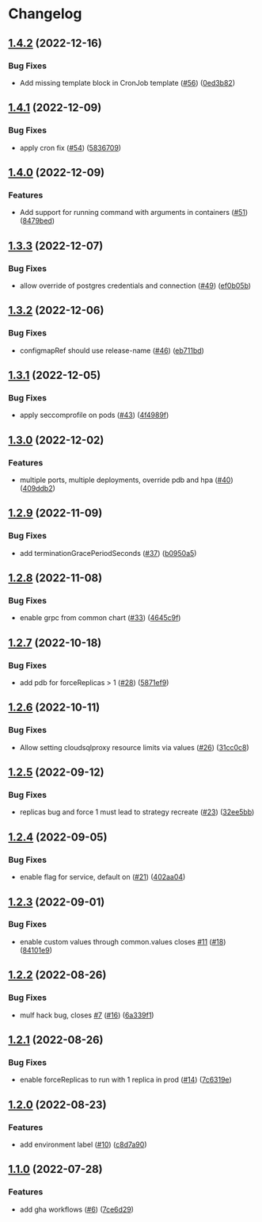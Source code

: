 # Changelog

## [1.4.2](https://github.com/entur/helm-charts/compare/common-v1.4.1...common-v1.4.2) (2022-12-16)


### Bug Fixes

* Add missing template block in CronJob template ([#56](https://github.com/entur/helm-charts/issues/56)) ([0ed3b82](https://github.com/entur/helm-charts/commit/0ed3b828c8c9d452d0032c3e67d7edda92d676f1))

## [1.4.1](https://github.com/entur/helm-charts/compare/common-v1.4.0...common-v1.4.1) (2022-12-09)


### Bug Fixes

* apply cron fix ([#54](https://github.com/entur/helm-charts/issues/54)) ([5836709](https://github.com/entur/helm-charts/commit/58367097d5558281172f987765c072a9d7696227))

## [1.4.0](https://github.com/entur/helm-charts/compare/common-v1.3.3...common-v1.4.0) (2022-12-09)


### Features

* Add support for running command with arguments in containers ([#51](https://github.com/entur/helm-charts/issues/51)) ([8479bed](https://github.com/entur/helm-charts/commit/8479bed8eed5d660545591ea510d889bb69edd75))

## [1.3.3](https://github.com/entur/helm-charts/compare/common-v1.3.2...common-v1.3.3) (2022-12-07)


### Bug Fixes

* allow override of postgres credentials and connection ([#49](https://github.com/entur/helm-charts/issues/49)) ([ef0b05b](https://github.com/entur/helm-charts/commit/ef0b05b49fed7ea48b8e1d5e31bc5e350e81c102))

## [1.3.2](https://github.com/entur/helm-charts/compare/common-v1.3.1...common-v1.3.2) (2022-12-06)


### Bug Fixes

* configmapRef should use release-name ([#46](https://github.com/entur/helm-charts/issues/46)) ([eb711bd](https://github.com/entur/helm-charts/commit/eb711bd1ba95581cfad9e3f5f773bedd5b9163bc))

## [1.3.1](https://github.com/entur/helm-charts/compare/common-v1.3.0...common-v1.3.1) (2022-12-05)


### Bug Fixes

* apply seccomprofile on pods ([#43](https://github.com/entur/helm-charts/issues/43)) ([4f4989f](https://github.com/entur/helm-charts/commit/4f4989f5da955ad816b870a09e83ca25f4867fff))

## [1.3.0](https://github.com/entur/helm-charts/compare/common-v1.2.9...common-v1.3.0) (2022-12-02)


### Features

* multiple ports, multiple deployments, override pdb and hpa ([#40](https://github.com/entur/helm-charts/issues/40)) ([409ddb2](https://github.com/entur/helm-charts/commit/409ddb2ab84e9a5404e427b59d67e09af08e57b2))

## [1.2.9](https://github.com/entur/helm-charts/compare/common-v1.2.8...common-v1.2.9) (2022-11-09)


### Bug Fixes

* add terminationGracePeriodSeconds ([#37](https://github.com/entur/helm-charts/issues/37)) ([b0950a5](https://github.com/entur/helm-charts/commit/b0950a51f1ea71779dbd840d7beb75bd51f95ec9))

## [1.2.8](https://github.com/entur/helm-charts/compare/common-v1.2.7...common-v1.2.8) (2022-11-08)


### Bug Fixes

* enable grpc from common chart ([#33](https://github.com/entur/helm-charts/issues/33)) ([4645c9f](https://github.com/entur/helm-charts/commit/4645c9f3a6357df81d4083b4dc893cc1afcf65cb))

## [1.2.7](https://github.com/entur/helm-charts/compare/common-v1.2.6...common-v1.2.7) (2022-10-18)


### Bug Fixes

* add pdb for forceReplicas > 1 ([#28](https://github.com/entur/helm-charts/issues/28)) ([5871ef9](https://github.com/entur/helm-charts/commit/5871ef956407dadd15f6c22122352d7da16efd07))

## [1.2.6](https://github.com/entur/helm-charts/compare/common-v1.2.5...common-v1.2.6) (2022-10-11)


### Bug Fixes

* Allow setting cloudsqlproxy resource limits via values ([#26](https://github.com/entur/helm-charts/issues/26)) ([31cc0c8](https://github.com/entur/helm-charts/commit/31cc0c87b4b52efc317daedc8e67f8e206a85f73))

## [1.2.5](https://github.com/entur/helm-charts/compare/common-v1.2.4...common-v1.2.5) (2022-09-12)


### Bug Fixes

* replicas bug and force 1 must lead to strategy recreate ([#23](https://github.com/entur/helm-charts/issues/23)) ([32ee5bb](https://github.com/entur/helm-charts/commit/32ee5bb543eaeed7f956ba7e98e3e42b3bf71ea2))

## [1.2.4](https://github.com/entur/helm-charts/compare/common-v1.2.3...common-v1.2.4) (2022-09-05)


### Bug Fixes

* enable flag for service, default on ([#21](https://github.com/entur/helm-charts/issues/21)) ([402aa04](https://github.com/entur/helm-charts/commit/402aa04a2e53d2245f179df315794a9cfc471b29))

## [1.2.3](https://github.com/entur/helm-charts/compare/common-v1.2.2...common-v1.2.3) (2022-09-01)


### Bug Fixes

* enable custom values through common.values closes [#11](https://github.com/entur/helm-charts/issues/11) ([#18](https://github.com/entur/helm-charts/issues/18)) ([84101e9](https://github.com/entur/helm-charts/commit/84101e97280dface4129cd9139bd37f3011a5f93))

## [1.2.2](https://github.com/entur/helm-charts/compare/common-v1.2.1...common-v1.2.2) (2022-08-26)


### Bug Fixes

* mulf hack bug, closes [#7](https://github.com/entur/helm-charts/issues/7) ([#16](https://github.com/entur/helm-charts/issues/16)) ([6a339f1](https://github.com/entur/helm-charts/commit/6a339f1ece522f3cb3ad23a695ed977562587f1a))

## [1.2.1](https://github.com/entur/helm-charts/compare/common-v1.2.0...common-v1.2.1) (2022-08-26)


### Bug Fixes

* enable forceReplicas to run with 1 replica in prod ([#14](https://github.com/entur/helm-charts/issues/14)) ([7c6319e](https://github.com/entur/helm-charts/commit/7c6319e0eca134c55506d768df121268a9bd06b3))

## [1.2.0](https://github.com/entur/helm-charts/compare/common-v1.1.0...common-v1.2.0) (2022-08-23)


### Features

* add environment label ([#10](https://github.com/entur/helm-charts/issues/10)) ([c8d7a90](https://github.com/entur/helm-charts/commit/c8d7a90a5414b216314b940c2969d82842cdd18e))

## [1.1.0](https://github.com/entur/helm-charts/compare/common-1.0.2...common-v1.1.0) (2022-07-28)


### Features

* add gha workflows ([#6](https://github.com/entur/helm-charts/issues/6)) ([7ce6d29](https://github.com/entur/helm-charts/commit/7ce6d2987eb027f176a5836e81ed61e7c12066ff))

